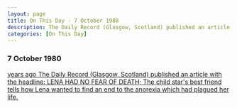 ```yaml
---
layout: page
title: On This Day - 7 October 1980
description: The Daily Record (Glasgow, Scotland) published an article with the headline&#58; LENA HAD NO FEAR OF DEATH; The child star's best friend tells how Lena wanted to find an end to the anorexia which had plagued her life.
categories: [On This Day]
---
```


### 7 October 1980
[<span id="age1"></span> years ago The Daily Record (Glasgow, Scotland) published an article with the headline: LENA HAD NO FEAR OF DEATH; The child star&#39;s best friend tells how Lena wanted to find an end to the anorexia which had plagued her life.](http://www.thefreelibrary.com/LENA+HAD+NO+FEAR+OF+DEATH%3B+The+child+star%27s+best+friend+tells+how...-a060330638)

<!-- Script for calculating number of years ago -->
<script>
var dob = '19991007';
var year = Number(dob.substr(0, 4));
var month = Number(dob.substr(4, 2)) - 1;
var day = Number(dob.substr(6, 2));
var today = new Date();
var age = today.getFullYear() - year;
if (today.getMonth() < month || (today.getMonth() == month && today.getDate() < day)) {
age--;
}
document.getElementById("age").innerHTML=age;
</script>


